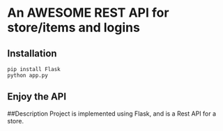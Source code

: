 # An AWESOME REST API for store/items and logins

## Installation

```
pip install Flask
python app.py
```

## Enjoy the API

##Description
Project is implemented using Flask, and is a Rest API for a store.
